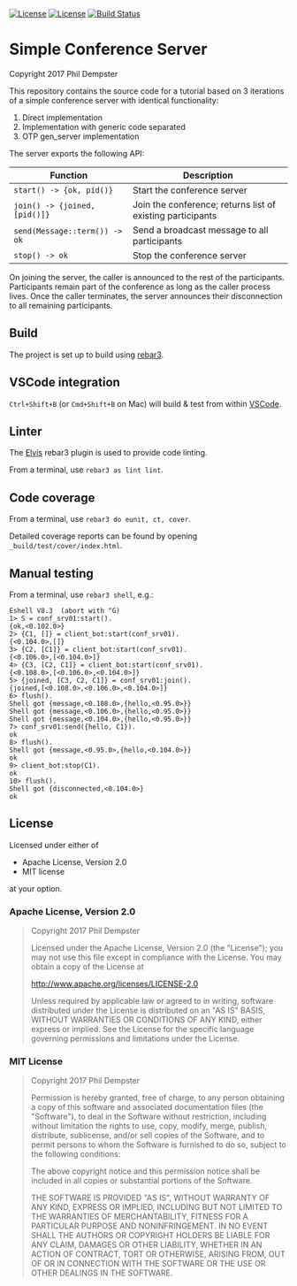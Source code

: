 [![License](https://img.shields.io/badge/License-Apache%202.0-blue.svg)](https://www.apache.org/licenses/LICENSE-2.0)
[![License](https://img.shields.io/badge/License-MIT-blue.svg)](https://opensource.org/licenses/MIT)
[![Build Status](https://travis-ci.org/altaica/simple_conference.svg?branch=master)](https://travis-ci.org/altaica/simple_conference)

# Simple Conference Server

Copyright 2017 Phil Dempster

This repository contains the source code for a tutorial based on 3 iterations of a simple conference server with identical functionality:

1. Direct implementation
2. Implementation with generic code separated
3. OTP gen_server implementation

The server exports the following API:

Function                        | Description
--------                        | -----------
`start() -> {ok, pid()}`        | Start the conference server
`join() -> {joined, [pid()]}`   | Join the conference; returns list of existing participants
`send(Message::term()) -> ok`   | Send a broadcast message to all participants
`stop() -> ok`                  | Stop the conference server

On joining the server, the caller is announced to the rest of the participants. Participants remain part of the conference as long as the caller process lives. Once the caller terminates, the server announces their disconnection to all remaining participants.

## Build

The project is set up to build using [rebar3].

## VSCode integration

`Ctrl+Shift+B` (or `Cmd+Shift+B` on Mac) will build & test from within [VSCode].

## Linter

The [Elvis] rebar3 plugin is used to provide code linting.

From a terminal, use `rebar3 as lint lint`.

## Code coverage

From a terminal, use `rebar3 do eunit, ct, cover`.

Detailed coverage reports can be found by opening `_build/test/cover/index.html`.

## Manual testing

From a terminal, use `rebar3 shell`, e.g.:

    Eshell V8.3  (abort with ^G)
    1> S = conf_srv01:start().
    {ok,<0.102.0>}
    2> {C1, []} = client_bot:start(conf_srv01).
    {<0.104.0>,[]}
    3> {C2, [C1]} = client_bot:start(conf_srv01).
    {<0.106.0>,[<0.104.0>]}
    4> {C3, [C2, C1]} = client_bot:start(conf_srv01).
    {<0.108.0>,[<0.106.0>,<0.104.0>]}
    5> {joined, [C3, C2, C1]} = conf_srv01:join().
    {joined,[<0.108.0>,<0.106.0>,<0.104.0>]}
    6> flush().
    Shell got {message,<0.108.0>,{hello,<0.95.0>}}
    Shell got {message,<0.106.0>,{hello,<0.95.0>}}
    Shell got {message,<0.104.0>,{hello,<0.95.0>}}
    7> conf_srv01:send({hello, C1}).
    ok
    8> flush().
    Shell got {message,<0.95.0>,{hello,<0.104.0>}}
    ok
    9> client_bot:stop(C1).
    ok
    10> flush().
    Shell got {disconnected,<0.104.0>}
    ok

## License

Licensed under either of

 * Apache License, Version 2.0
 * MIT license

at your option.

### Apache License, Version 2.0

> Copyright 2017 Phil Dempster
>
> Licensed under the Apache License, Version 2.0 (the "License");
> you may not use this file except in compliance with the License.
> You may obtain a copy of the License at
>
> <http://www.apache.org/licenses/LICENSE-2.0>
>
> Unless required by applicable law or agreed to in writing, software
> distributed under the License is distributed on an "AS IS" BASIS,
> WITHOUT WARRANTIES OR CONDITIONS OF ANY KIND, either express or implied.
> See the License for the specific language governing permissions and
> limitations under the License.

### MIT License

> Copyright 2017 Phil Dempster
>
> Permission is hereby granted, free of charge, to any person obtaining a copy of this software and associated documentation files (the "Software"), to deal in the Software without restriction, including without limitation the rights to use, copy, modify, merge, publish, distribute, sublicense, and/or sell copies of the Software, and to permit persons to whom the Software is furnished to do so, subject to the following conditions:
>
> The above copyright notice and this permission notice shall be included in all copies or substantial portions of the Software.
>
> THE SOFTWARE IS PROVIDED "AS IS", WITHOUT WARRANTY OF ANY KIND, EXPRESS OR IMPLIED, INCLUDING BUT NOT LIMITED TO THE WARRANTIES OF MERCHANTABILITY, FITNESS FOR A PARTICULAR PURPOSE AND NONINFRINGEMENT. IN NO EVENT SHALL THE AUTHORS OR COPYRIGHT HOLDERS BE LIABLE FOR ANY CLAIM, DAMAGES OR OTHER LIABILITY, WHETHER IN AN ACTION OF CONTRACT, TORT OR OTHERWISE, ARISING FROM, OUT OF OR IN CONNECTION WITH THE SOFTWARE OR THE USE OR OTHER DEALINGS IN THE SOFTWARE.


<!-- Tools -->
[rebar3]:   http://www.rebar3.org/
[VSCode]:   https://code.visualstudio.com
[Elvis]:    https://github.com/inaka/elvis

